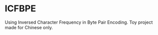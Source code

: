 # ICFBPE
Using Inversed Character Frequency in Byte Pair Encoding. Toy project made for Chinese only. 
